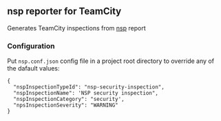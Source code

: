 ## nsp reporter for TeamCity

Generates TeamCity inspections from [nsp][nsp] report

### Configuration
Put `nsp.conf.json` config file in a project root directory to override any of the dafault values:

```
{
  "nspInspectionTypeId": "nsp-security-inspection",
  "nspInspectionName": 'NSP security inspection",
  "nspInspectionCategory": "security',
  "npsInspectionSeverity": "WARNING"
}
```

[nsp]: https://www.npmjs.com/package/nsp